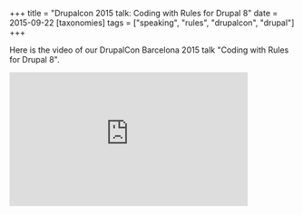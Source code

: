+++
title = "Drupalcon 2015 talk: Coding with Rules for Drupal 8"
date = 2015-09-22
[taxonomies]
tags = ["speaking", "rules", "drupalcon", "drupal"]
+++

Here is the video of our DrupalCon Barcelona 2015 talk "Coding with Rules for Drupal 8".

<iframe width="420" height="236" src="https://www.youtube-nocookie.com/embed/QcU_LCAHNLg" frameborder="0" allow="accelerometer; autoplay; encrypted-media; gyroscope; picture-in-picture" allowfullscreen></iframe>

<!-- more -->
